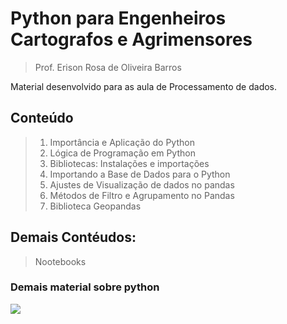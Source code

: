 # Python para Engenheiros Cartografos e Agrimensores 
> Prof. Erison Rosa de Oliveira Barros

Material desenvolvido para as aula de Processamento de dados.

## Conteúdo
> 1. Importância e Aplicação do Python
> 2. Lógica de Programação  em Python
> 3. Bibliotecas: Instalações e importações 
> 4. Importando a Base de Dados para o Python
> 5. Ajustes de Visualização de dados no pandas
> 6. Métodos de Filtro e Agrupamento no Pandas
> 8. Biblioteca Geopandas

## Demais Contéudos:
> Nootebooks

### Demais material sobre python

![ ](https://i.ibb.co/vjjRjKj/Pythons.jpg)







